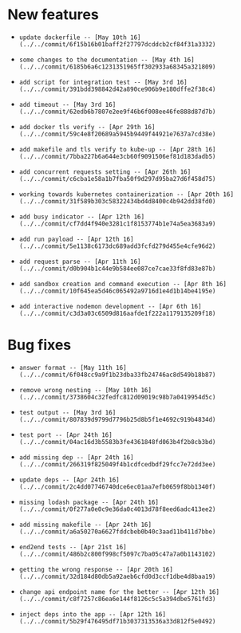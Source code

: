 
# New features

-     update dockerfile -- [May 10th 16](../../commit/6f15b16b01baff2f27797dcddcb2cf84f31a3332)
-     some changes to the documentation -- [May 4th 16](../../commit/6185b6a6c1231351965ff302933a68345a321809)
-     add script for integration test -- [May 3rd 16](../../commit/391bdd398842d42a890ce906b9e180dffe2f38c4)
-     add timeout -- [May 3rd 16](../../commit/62edb6b7807e2ee9f46b6f008ee46fe888d87d7b)
-     add docker tls verify -- [Apr 29th 16](../../commit/59c4e8f20689a5945b9449f44921e7637a7cd38e)
-     add makefile and tls verify to kube-up -- [Apr 28th 16](../../commit/7bba227b6a644e3cb60f9091506ef81d183dadb5)
-     add concurrent requests setting -- [Apr 26th 16](../../commit/c6cba1e58a1b7fba50f9d297d95ba27d6f458d75)
-     working towards kubernetes containerization -- [Apr 20th 16](../../commit/31f589b303c58322434bd4d8400c4b942dd38fd0)
-     add busy indicator -- [Apr 12th 16](../../commit/cf7dd4f940e3281c1f8153774b1e74a5ea3683a9)
-     add run payload -- [Apr 12th 16](../../commit/5e1138c6173dc689add3fcfd279d455e4cfe96d2)
-     add request parse -- [Apr 11th 16](../../commit/d0b904b1c44e9b584ee087ce7cae33f8fd83e87b)
-     add sandbox creation and command execution -- [Apr 8th 16](../../commit/10f645ea5d46c065492a9716d1e4d1b14be4195e)
-     add interactive nodemon development -- [Apr 6th 16](../../commit/c3d3a03c6509d816aafde1f222a1179135209f18)

# Bug fixes

-     answer format -- [May 11th 16](../../commit/6f048cc9a9f1b23dba33fb24746ac8d549b18b87)
-     remove wrong nesting -- [May 10th 16](../../commit/3738604c32fedfc812d09019c98b7a0419954d5c)
-     test output -- [May 3rd 16](../../commit/807839d9799d7796b25d8b5f1e4692c919b4834d)
-     test port -- [Apr 24th 16](../../commit/04ac16d3b5583b3fe4361848fd063b4f2b8cb3bd)
-     add missing dep -- [Apr 24th 16](../../commit/266319f825049f4b1cdfcedbdf29fcc7e72dd3ee)
-     update deps -- [Apr 24th 16](../../commit/2c4dd07746740dce6ec01aa7efb0659f8bb1340f)
-     missing lodash package -- [Apr 24th 16](../../commit/0f277a0e0c9e36da0c4013d78f8eed6adc413ee2)
-     add missing makefile -- [Apr 24th 16](../../commit/a6a50270a6627fddcbeb0b40c3aad11b411d7bbe)
-     end2end tests -- [Apr 21st 16](../../commit/486b2c800f998cf5097c7ba05c47a7a0b1143102)
-     getting the wrong response -- [Apr 20th 16](../../commit/32d184d80db5a92aeb6cfd0d3ccf1dbe4d8baa19)
-     change api endpoint name for the better -- [Apr 12th 16](../../commit/c8f7257c86ea6e144f8126c5c5a394dbe5761fd3)
-     inject deps into the app -- [Apr 12th 16](../../commit/5b29f476495df71b3037313536a33d812f5e0492)
